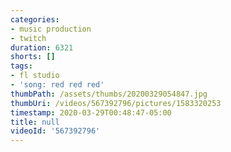 ```yaml
---
categories:
- music production
- twitch
duration: 6321
shorts: []
tags:
- fl studio
- 'song: red red red'
thumbPath: /assets/thumbs/20200329054847.jpg
thumbUri: /videos/567392796/pictures/1583320253
timestamp: 2020-03-29T00:48:47-05:00
title: null
videoId: '567392796'
---
```

